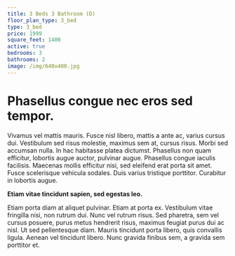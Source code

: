 ```yaml
---
title: 3 Beds 3 Bathroom (D)
floor_plan_type: 3_bed
type: 3_bed
price: 1999
square_feet: 1400
active: true
bedrooms: 3
bathrooms: 2
image: /img/640x480.jpg
---
```

# Phasellus congue nec eros sed tempor. 

Vivamus vel mattis mauris. Fusce nisl libero, mattis a ante ac, varius cursus dui. Vestibulum sed risus molestie, maximus sem at, cursus risus. Morbi sed accumsan nulla. In hac habitasse platea dictumst. Phasellus non quam efficitur, lobortis augue auctor, pulvinar augue. Phasellus congue iaculis facilisis. Maecenas mollis efficitur nisi, sed eleifend erat porta sit amet. Fusce scelerisque vehicula sodales. Duis varius tristique porttitor. Curabitur in lobortis augue.



**Etiam vitae tincidunt sapien, sed egestas leo.** 

Etiam porta diam at aliquet pulvinar. Etiam at porta ex. Vestibulum vitae fringilla nisi, non rutrum dui. Nunc vel rutrum risus. Sed pharetra, sem vel cursus posuere, purus metus hendrerit risus, maximus feugiat purus dui ac nisl. Ut sed pellentesque diam. Mauris tincidunt porta libero, quis convallis ligula. Aenean vel tincidunt libero. Nunc gravida finibus sem, a gravida sem porttitor et.
